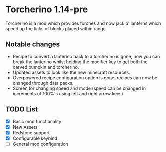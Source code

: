 # Torcherino 1.14-pre
Torcherino is a mod which provides torches and now jack o' lanterns which speed up the ticks of blocks placed within range.

## Notable changes
- Recipe to convert a lanterino back to a torcherino is gone, now you can break the lanterino whilst holding the modifier key to get both the carved pumpkin and torcherino.
- Updated assets to look like the new minecraft resources.
- Overpowered recipe configuration option is gone, recipes can now be changed through data packs.
- Screen for changing speed and mode (speed can be changed in increments of 100%'s using left and right arrow keys)

## TODO List
- [x] Basic mod functionality
- [x] New Assets
- [x] Redstone support
- [x] Configurable keybind
- [ ] General mod configuration
